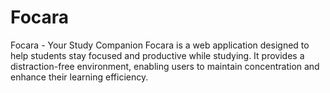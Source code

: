 # Focara
Focara - Your Study Companion Focara is a web application designed to help students stay focused and productive while studying. It provides a distraction-free environment, enabling users to maintain concentration and enhance their learning efficiency.
